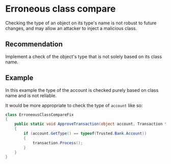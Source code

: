 # Erroneous class compare
Checking the type of an object on its type's name is not robust to future changes, and may allow an attacker to inject a malicious class.


## Recommendation
Implement a check of the object's type that is not solely based on its class name.


## Example
In this example the type of the account is checked purely based on class name and is not reliable.

It would be more appropriate to check the type of `account` like so:


```csharp
class ErroneousClassCompareFix
{
    public static void ApproveTransaction(object account, Transaction transaction)
    {
        if (account.GetType() == typeof(Trusted.Bank.Account))
        {
            transaction.Process();
        }
    }
}

```
